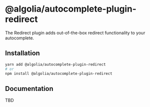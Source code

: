 # @algolia/autocomplete-plugin-redirect

The Redirect plugin adds out-of-the-box redirect functionality to your autocomplete.

## Installation

```sh
yarn add @algolia/autocomplete-plugin-redirect
# or
npm install @algolia/autocomplete-plugin-redirect
```

## Documentation
 TBD
